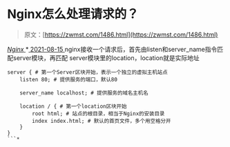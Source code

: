 <!--yml
category: 未分类
date: 0001-01-01 00:00:00
-->

# Nginx怎么处理请求的？

> 原文：[https://zwmst.com/1486.html](https://zwmst.com/1486.html)

   [ *Nginx* ](https://zwmst.com/nginx)*[ <time datetime="2021-08-15T11:40:25+08:00"> 2021-08-15 </time> ](https://zwmst.com/1486.html)  nginx接收一个请求后，首先由listen和server_name指令匹配server模块，再匹配 server模块里的location，location就是实际地址

```
server { # 第一个Server区块开始，表示一个独立的虚拟主机站点
    listen 80; # 提供服务的端口，默认80

    server_name localhost; # 提供服务的域名主机名

    location / { # 第一个location区块开始 
        root html; # 站点的根目录，相当于Nginx的安装目录
        index index.html; # 默认的首页文件，多个用空格分开
    }
}
```*